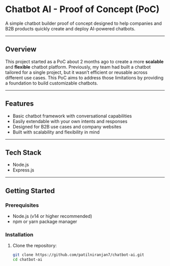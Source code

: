 # Chatbot AI - Proof of Concept (PoC)

A simple chatbot builder proof of concept designed to help companies and B2B products quickly create and deploy AI-powered chatbots.

---

## Overview

This project started as a PoC about 2 months ago to create a more **scalable** and **flexible** chatbot platform. Previously, my team had built a chatbot tailored for a single project, but it wasn’t efficient or reusable across different use cases. This PoC aims to address those limitations by providing a foundation to build customizable chatbots.

---

## Features

- Basic chatbot framework with conversational capabilities  
- Easily extendable with your own intents and responses  
- Designed for B2B use cases and company websites  
- Built with scalability and flexibility in mind  

---

## Tech Stack

- Node.js  
- Express.js

---

## Getting Started

### Prerequisites

- Node.js (v14 or higher recommended)  
- npm or yarn package manager

### Installation

1. Clone the repository:

   ```bash
   git clone https://github.com/patilniranjan7/chatbot-ai.git
   cd chatbot-ai
